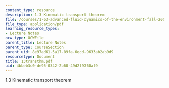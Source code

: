 ```yaml
---
content_type: resource
description: 1.3 Kinematic transport theorem
file: /courses/1-63-advanced-fluid-dynamics-of-the-environment-fall-2002/4bbeb3c0de9503422b6049d2f9760af9_13transthm.pdf
file_type: application/pdf
learning_resource_types:
- Lecture Notes
ocw_type: OCWFile
parent_title: Lecture Notes
parent_type: CourseSection
parent_uid: 8e97ad61-5a17-09fa-6ecd-9633ab2ab9d9
resourcetype: Document
title: 13transthm.pdf
uid: 4bbeb3c0-de95-0342-2b60-49d2f9760af9
---
```

1.3 Kinematic transport theorem

